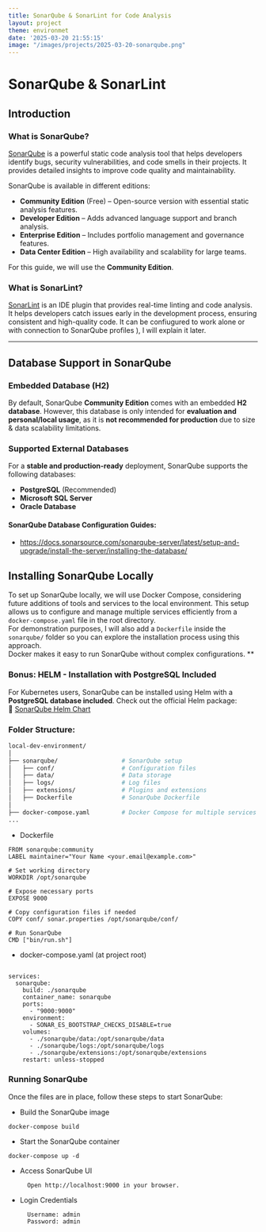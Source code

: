 ```yaml
---
title: SonarQube & SonarLint for Code Analysis
layout: project
theme: environmet
date: '2025-03-20 21:55:15'
image: "/images/projects/2025-03-20-sonarqube.png"
---
```


# SonarQube & SonarLint

## Introduction

### What is SonarQube?

[SonarQube](https://www.sonarqube.org/) is a powerful static code analysis tool that helps developers identify bugs, security vulnerabilities, and code smells in their projects. It provides detailed insights to improve code quality and maintainability.

SonarQube is available in different editions:

- **Community Edition** (Free) – Open-source version with essential static analysis features.
- **Developer Edition** – Adds advanced language support and branch analysis.
- **Enterprise Edition** – Includes portfolio management and governance features.
- **Data Center Edition** – High availability and scalability for large teams.

For this guide, we will use the **Community Edition**.

### What is SonarLint?

[SonarLint](https://www.sonarlint.org/) is an IDE plugin that provides real-time linting and code analysis. It helps developers catch issues early in the development process, ensuring consistent and high-quality code. It can be confiugured to work alone or with connection to SonarQube profiles ), I will explain it later.

---

## Database Support in SonarQube

### Embedded Database (H2)
By default, SonarQube **Community Edition** comes with an embedded **H2 database**. However, this database is only intended for **evaluation and personal/local usage**, as it is **not recommended for production** due to size & data scalability limitations.

### Supported External Databases
For a **stable and production-ready** deployment, SonarQube supports the following databases:

- **PostgreSQL** (Recommended)
- **Microsoft SQL Server**
- **Oracle Database**

#### SonarQube Database Configuration Guides:
- https://docs.sonarsource.com/sonarqube-server/latest/setup-and-upgrade/install-the-server/installing-the-database/
## Installing SonarQube Locally  

To set up SonarQube locally, we will use Docker Compose, considering future additions of tools and services to the local environment. This setup allows us to configure and manage multiple services efficiently from a `docker-compose.yaml` file in the root directory.  
For demonstration purposes, I will also add a `Dockerfile` inside the `sonarqube/` folder so you can explore the installation process using this approach.  
Docker makes it easy to run SonarQube without complex configurations.  **

### Bonus: **HELM** - Installation with PostgreSQL Included  
For Kubernetes users, SonarQube can be installed using Helm with a **PostgreSQL database included**. Check out the official Helm package:  
🔗 [SonarQube Helm Chart](https://artifacthub.io/packages/helm/sonarqube/sonarqube)  


### Folder Structure:

```bash
local-dev-environment/
│
├── sonarqube/                  # SonarQube setup
│   ├── conf/                   # Configuration files
│   ├── data/                   # Data storage
│   ├── logs/                   # Log files
│   ├── extensions/             # Plugins and extensions
│   ├── Dockerfile              # SonarQube Dockerfile
│
├── docker-compose.yaml         # Docker Compose for multiple services
...
```



* Dockerfile 

```
FROM sonarqube:community
LABEL maintainer="Your Name <your.email@example.com>"

# Set working directory
WORKDIR /opt/sonarqube

# Expose necessary ports
EXPOSE 9000

# Copy configuration files if needed
COPY conf/ sonar.properties /opt/sonarqube/conf/

# Run SonarQube
CMD ["bin/run.sh"]

```


* docker-compose.yaml (at project root)

```

services:
  sonarqube:
    build: ./sonarqube
    container_name: sonarqube
    ports:
      - "9000:9000"
    environment:
      - SONAR_ES_BOOTSTRAP_CHECKS_DISABLE=true
    volumes:
      - ./sonarqube/data:/opt/sonarqube/data
      - ./sonarqube/logs:/opt/sonarqube/logs
      - ./sonarqube/extensions:/opt/sonarqube/extensions
    restart: unless-stopped

```


### Running SonarQube
Once the files are in place, follow these steps to start SonarQube:

* Build the SonarQube image

```
docker-compose build

```


* Start the SonarQube container

```
docker-compose up -d

```


* Access SonarQube UI

		Open http://localhost:9000 in your browser.

* Login Credentials

		Username: admin
		Password: admin

